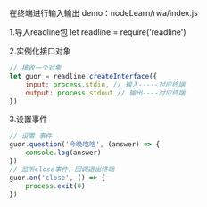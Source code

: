 在终端进行输入输出
demo：nodeLearn/rwa/index.js

1.导入readline包
let readline = require('readline')


2.实例化接口对象
```javascript
// 接收一个对象
let guor = readline.createInterface({
    input: process.stdin, // 输入-----对应终端
    output: process.stdout // 输出----对应终端
})
```

3.设置事件
```javascript
// 设置 事件
guor.question('今晚吃啥', (answer) => {
    console.log(answer)
})
// 监听close事件，回调退出终端
guor.on('close', () => {
    process.exit(0)
})
```